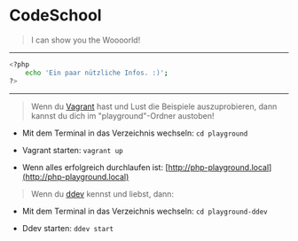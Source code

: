 # CodeSchool

> I can show you the Woooorld!

***

```sh
<?php
    echo 'Ein paar nützliche Infos. :)';
?>
```

***

> Wenn du [Vagrant](https://github.com/Assimilationstheorie/VagrantByMe) hast und Lust die Beispiele auszuprobieren, dann kannst du dich im "playground"-Ordner austoben!

* Mit dem Terminal in das Verzeichnis wechseln:
`
cd playground
`

* Vagrant starten:
`
vagrant up
`

* Wenn alles erfolgreich durchlaufen ist:
[http://php-playground.local](http://php-playground.local)

> Wenn du [ddev](https://ddev.readthedocs.io/en/stable/) kennst und liebst, dann:

* Mit dem Terminal in das Verzeichnis wechseln:
`
cd playground-ddev
`

* Ddev starten:
`
ddev start
`

